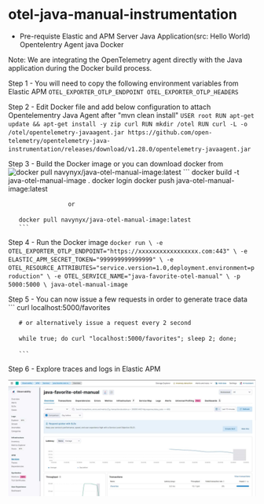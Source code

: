 # otel-java-manual-instrumentation

* Pre-requiste 
       Elastic and APM Server
       Java Application(src: Hello World)
       Opentelentry Agent java
       Docker

Note: We are integrating the OpenTelemetry agent directly with the Java application during the Docker build process.

Step 1 - You will need to copy the following environment variables from Elastic APM 
       ```
       OTEL_EXPORTER_OTLP_ENDPOINT
       OTEL_EXPORTER_OTLP_HEADERS
       ```

Step 2 - Edit Docker file and add below configuration to attach Opentelementry Java Agent after "mvn clean install"
       ```
       USER root
       RUN apt-get update && apt-get install -y zip curl
       RUN mkdir /otel
       RUN curl -L -o /otel/opentelemetry-javaagent.jar https://github.com/open-telemetry/opentelemetry-java-instrumentation/releases/download/v1.28.0/opentelemetry-javaagent.jar
       ```

Step 3 - Build the Docker image or you can download docker from ![ docker pull navynyx/java-otel-manual-image:latest](https://hub.docker.com/repository/docker/navynyx/java-otel-manual-image/general)
       ``` 
       docker build -t java-otel-manual-image .
       docker login
       docker push java-otel-manual-image:latest

                     or 

       docker pull navynyx/java-otel-manual-image:latest
       ```

Step 4 - Run the Docker image
       ```
       docker run \
              -e OTEL_EXPORTER_OTLP_ENDPOINT="https://xxxxxxxxxxxxxxxxx.com:443" \
              -e ELASTIC_APM_SECRET_TOKEN="999999999999999" \
              -e OTEL_RESOURCE_ATTRIBUTES="service.version=1.0,deployment.environment=production" \
              -e OTEL_SERVICE_NAME="java-favorite-otel-manual" \
              -p 5000:5000 \
              java-otel-manual-image
       ```

Step 5 - You can now issue a few requests in order to generate trace data
       ```
       curl localhost:5000/favorites

       # or alternatively issue a request every 2 second

       while true; do curl "localhost:5000/favorites"; sleep 2; done;

       ```

Step 6 - Explore traces and logs in Elastic APM

![alt Output](./img/APM.jpg)
